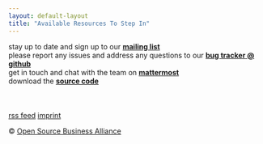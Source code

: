 ```yaml
---
layout: default-layout
title: "Available Resources To Step In"
---
```


stay up to date and sign up to our <strong><a href="http://lists.inai.de/iridium" title="sign up to the mailing list" target="_blank" rel="noreferrer">mailing list</a></strong>
<br/>
please report any issues and address any questions to our <strong><a href="https://github.com/iridium-browser/tracker/issues" title="report issues to bug tracker@github" target="_blank" rel="noreferrer">bug tracker @ github</a></strong>
<br/>
get in touch and chat with the team on <strong><a href="https://chat.osb-alliance.de/signup_user_complete/?id=zcw9hio95tf15bttox3jdcsmuc" title="chat with the team on mattermost" target="_blank" rel="noreferrer">mattermost</a></strong>
<br/>
<span class="fa fa-code"></span> download the <strong><a href="/downloads/source" title="download the source code">source code</a></strong>
<br/><br/>
<a href="https://github.com/iridium-browser" title="Iridium Browser on github" target="_blank" rel="noreferrer"><span class="button-round fa fa-github"></span></a>
<a href="https://www.facebook.com/iridiumbrowser/" title="Iridium Browser on facebook" target="_blank" rel="noreferrer"><span class="button-round fa fa-facebook"></span></a>
<a href="https://twitter.com/iridiumbrowser/" title="Iridium Browser on twitter" target="_blank" rel="noreferrer"><span class="button-round fa fa-twitter"></span></a>
<a href="https://plus.google.com/+IridiumBrowser" title="Iridium Browser on google+" target="_blank" rel="noreferrer"><span class="button-round fa fa-google-plus"></span></a>
<br/><br/>
<a href="/feed.xml" title="add rss feed" class="button small footer icon fa-rss" target="_blank">rss feed</a>
<a href="/imprint" title="go to imprint" class="button small footer icon fa-legal">imprint</a>
<br/>
<div class="copyright">&copy; <a href="http://osb-alliance.de/" target="_blank" rel="noreferrer">Open Source Business Alliance</a></div>
